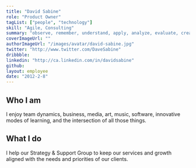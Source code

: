 ```yaml
---
title: "David Sabine"
role: "Product Owner"
tagList: ["people", "technology"]
skill: "Agile, Consulting"
summary: "observe, remember, understand, apply, analyze, evaluate, create"
coverImageUrl: ""
authorImageUrl: "/images/avatar/david-sabine.jpg"
twitter: "http://www.twitter.com/DaveSabine"
dribbble: 
linkedin: "http://ca.linkedin.com/in/davidsabine"
github:
layout: employee
date: "2012-2-8"
---
```


## Who I am

I enjoy team dynamics, business, media, art, music, software, innovative modes of learning, and the intersection of all those things.

## What I do

I help our Strategy & Support Group to keep our services and growth aligned with the needs and priorities of our clients.
